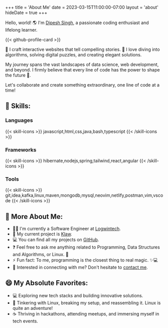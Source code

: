 +++
title = 'About Me'
date = 2023-03-15T11:00:00-07:00
layout = 'about'
hideDate = true
+++

Hello, world! 🌎 I'm [Dipesh Singh](https://github.com/dipeshsingh253/), a passionate coding enthusiast and lifelong learner.

{{< github-profile-card >}}

📖 I craft interactive websites that tell compelling stories.
🧩 I love diving into algorithms, solving digital puzzles, and creating elegant solutions.

My journey spans the vast landscapes of data science, web development, and beyond. I firmly believe that every line of code has the power to shape the future 🌟.

Let's collaborate and create something extraordinary, one line of code at a time!

## 🔨 Skills:

### Languages

<!-- [![Languages](https://skillicons.dev/icons?i=js,html,css,java,bash,typescript)](https://skillicons.dev) -->

{{< skill-icons >}} javascript,html,css,java,bash,typescript {{< /skill-icons >}}

### Frameworks

<!-- [![Frameworks](https://skillicons.dev/icons?i=hibernate,nodejs,spring,tailwind,react,angular)](https://skillicons.dev) -->

{{< skill-icons >}} hibernate,nodejs,spring,tailwind,react,angular {{< /skill-icons >}}

### Tools

<!-- [![Tools](https://skillicons.dev/icons?i=git,idea,kafka,linux,maven,mongodb,mysql,neovim,netlify,postman,vim,vscode)](https://skillicons.dev) -->

{{< skill-icons >}} git,idea,kafka,linux,maven,mongodb,mysql,neovim,netlify,postman,vim,vscode {{< /skill-icons >}}

## 💫 More About Me:

- 👨‍💼 I'm currently a Software Engineer at [Logwintech](https://logwintech.com/).
- 🔭 My current project is [Klaw](https://github.com/dipeshsingh253/klaw).
- 💻 You can find all my projects on [GitHub](https://github.com/dipeshsingh253).
- ❓ Feel free to ask me anything related to Programming, Data Structures and Algorithms, or Linux. 🐧
- ⚡ Fun fact: To me, programming is the closest thing to real magic. ✨💻
- 📧 Interested in connecting with me? Don't hesitate to [contact me](/contact).

## 😄 My Absolute Favorites:

- 💻 Exploring new tech stacks and building innovative solutions.
- 🐧 Tinkering with Linux, breaking my setup, and reassembling it. Linux is quite an adventure!
- ☕ Thriving in hackathons, attending meetups, and immersing myself in tech events.
